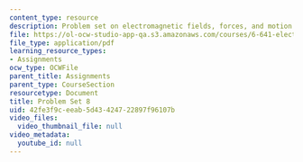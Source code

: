```yaml
---
content_type: resource
description: Problem set on electromagnetic fields, forces, and motion.
file: https://ol-ocw-studio-app-qa.s3.amazonaws.com/courses/6-641-electromagnetic-fields-forces-and-motion-spring-2005/42fe3f9ceeab5d43424722897f96107b_ps8sp05.pdf
file_type: application/pdf
learning_resource_types:
- Assignments
ocw_type: OCWFile
parent_title: Assignments
parent_type: CourseSection
resourcetype: Document
title: Problem Set 8
uid: 42fe3f9c-eeab-5d43-4247-22897f96107b
video_files:
  video_thumbnail_file: null
video_metadata:
  youtube_id: null
---
```

